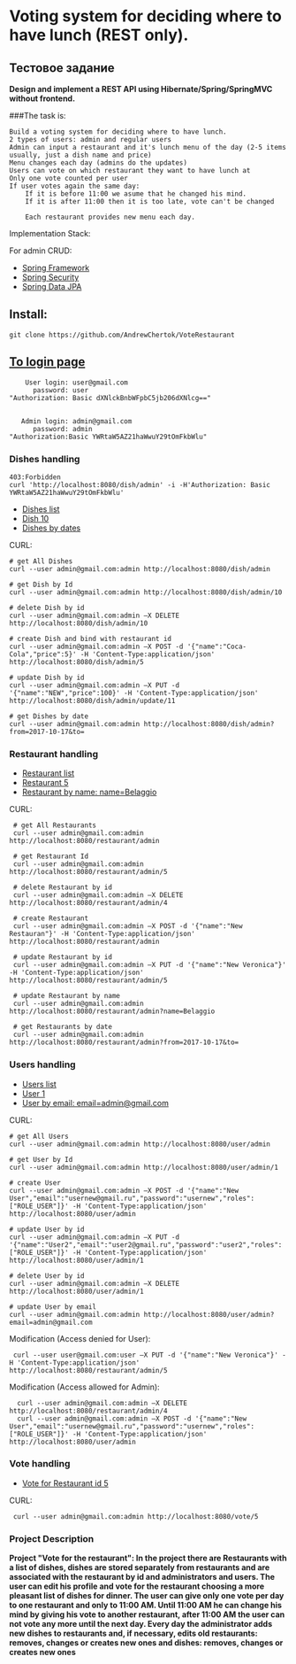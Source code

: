 Voting system for deciding where to have lunch (REST only).
==================

## Тестовое задание
**Design and implement a REST API using Hibernate/Spring/SpringMVC without frontend.**

###The task is:


    Build a voting system for deciding where to have lunch.
    2 types of users: admin and regular users
    Admin can input a restaurant and it's lunch menu of the day (2-5 items usually, just a dish name and price)
    Menu changes each day (admins do the updates)
    Users can vote on which restaurant they want to have lunch at
    Only one vote counted per user
    If user votes again the same day:
        If it is before 11:00 we asume that he changed his mind.
        If it is after 11:00 then it is too late, vote can't be changed
        
        Each restaurant provides new menu each day.



Implementation Stack:

For admin CRUD:
- <a href="https://projects.spring.io/spring-framework/">Spring Framework</a>
- <a href="https://projects.spring.io/spring-security/">Spring Security</a>
- <a href="https://projects.spring.io/spring-data-jpa/">Spring Data JPA</a>


## Install:

    git clone https://github.com/AndrewChertok/VoteRestaurant


## <a href="http://localhost:8080/">To login page</a>

        User login: user@gmail.com
          password: user
    "Authorization: Basic dXNlckBnbWFpbC5jb206dXNlcg=="


       Admin login: admin@gmail.com
          password: admin
    "Authorization:Basic YWRtaW5AZ21haWwuY29tOmFkbWlu"

### Dishes handling

    403:Forbidden
    curl 'http://localhost:8080/dish/admin' -i -H'Authorization: Basic YWRtaW5AZ21haWwuY29tOmFkbWlu'

- <a href="http://localhost:8080/dish/admin">Dishes list</a>
- <a href="http://localhost:8080/dish/admin/10">Dish 10</a>
- <a href="http://localhost:8080/dish/admin?from=2017-10-17&to=">Dishes by dates</a>

CURL:

    
    # get All Dishes
    curl --user admin@gmail.com:admin http://localhost:8080/dish/admin
    
    # get Dish by Id 
    curl --user admin@gmail.com:admin http://localhost:8080/dish/admin/10
    
    # delete Dish by id
    curl --user admin@gmail.com:admin –X DELETE http://localhost:8080/dish/admin/10
    
    # create Dish and bind with restaurant id
    curl --user admin@gmail.com:admin –X POST -d '{"name":"Coca-Cola","price":5}' -H 'Content-Type:application/json' http://localhost:8080/dish/admin/5
    
    # update Dish by id
    curl --user admin@gmail.com:admin –X PUT -d '{"name":"NEW","price":100}' -H 'Content-Type:application/json' http://localhost:8080/dish/admin/update/11
    
    # get Dishes by date
    curl --user admin@gmail.com:admin http://localhost:8080/dish/admin?from=2017-10-17&to=


### Restaurant handling

- <a href="http://localhost:8080/restaurant/admin">Restaurant list</a>
- <a href="http://localhost:8080/restaurant/admin/5">Restaurant 5</a>
- <a href="http://localhost:8080/restaurant/admin?name=Belaggio">Restaurant by name: name=Belaggio</a>

CURL:

     # get All Restaurants
     curl --user admin@gmail.com:admin http://localhost:8080/restaurant/admin
     
     # get Restaurant Id 
     curl --user admin@gmail.com:admin http://localhost:8080/restaurant/admin/5 
     
     # delete Restaurant by id
     curl --user admin@gmail.com:admin –X DELETE http://localhost:8080/restaurant/admin/4
     
     # create Restaurant 
     curl --user admin@gmail.com:admin –X POST -d '{"name":"New Restauran"}' -H 'Content-Type:application/json' http://localhost:8080/restaurant/admin
     
     # update Restaurant by id
     curl --user admin@gmail.com:admin –X PUT -d '{"name":"New Veronica"}' -H 'Content-Type:application/json' http://localhost:8080/restaurant/admin/5
     
     # update Restaurant by name
     curl --user admin@gmail.com:admin http://localhost:8080/restaurant/admin?name=Belaggio
     
     # get Restaurants by date
     curl --user admin@gmail.com:admin http://localhost:8080/restaurant/admin?from=2017-10-17&to=


### Users handling

   
- <a href="http://localhost:8080/user/admin">Users list</a>
- <a href="http://localhost:8080/user/admin/1">User 1</a>
- <a href="http://localhost:8080/user/admin?email=admin@gmail.com">User by email: email=admin@gmail.com</a>

CURL:

    
    # get All Users
    curl --user admin@gmail.com:admin http://localhost:8080/user/admin
    
    # get User by Id 
    curl --user admin@gmail.com:admin http://localhost:8080/user/admin/1 
    
    # create User
    curl --user admin@gmail.com:admin –X POST -d '{"name":"New User","email":"usernew@gmail.ru","password":"usernew","roles":["ROLE_USER"]}' -H 'Content-Type:application/json' http://localhost:8080/user/admin
    
    # update User by id
    curl --user admin@gmail.com:admin –X PUT -d '{"name":"User2","email":"user2@gmail.ru","password":"user2","roles":["ROLE_USER"]}' -H 'Content-Type:application/json' http://localhost:8080/user/admin/1
    
    # delete User by id
    curl --user admin@gmail.com:admin –X DELETE http://localhost:8080/user/admin/1
    
    # update User by email
    curl --user admin@gmail.com:admin http://localhost:8080/user/admin?email=admin@gmail.com


Modification (Access denied for User):

     
     curl --user user@gmail.com:user –X PUT -d '{"name":"New Veronica"}' -H 'Content-Type:application/json' http://localhost:8080/restaurant/admin/5


Modification (Access allowed for Admin):

     
      curl --user admin@gmail.com:admin –X DELETE http://localhost:8080/restaurant/admin/4
      curl --user admin@gmail.com:admin –X POST -d '{"name":"New User","email":"usernew@gmail.ru","password":"usernew","roles":["ROLE_USER"]}' -H 'Content-Type:application/json' http://localhost:8080/user/admin

### Vote handling

- <a href="http://localhost:8080/vote/5">Vote for Restaurant id 5</a>

CURL:

     
     curl --user admin@gmail.com:admin http://localhost:8080/vote/5


### Project Description


**Project "Vote for the restaurant":
In the project there are Restaurants with a list of dishes, dishes are stored separately from restaurants and are associated with the restaurant by id and administrators and users. The user can edit his profile and vote for the restaurant choosing a more pleasant list of dishes for dinner. The user can give only one vote per day to one restaurant and only to 11:00 AM. Until 11:00 AM he can change his mind by giving his vote to another restaurant, after 11:00 AM the user can not vote any more until the next day.
Every day the administrator adds new dishes to restaurants and, if necessary, edits old restaurants: removes, changes or creates new ones and dishes: removes, changes or creates new ones**
